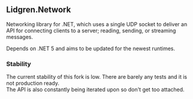 ## Lidgren.Network
Networking library for .NET, which uses a single UDP socket to deliver an API for connecting clients to a server; reading, sending, or streaming messages.

Depends on .NET 5 and aims to be updated for the newest runtimes.

### Stability
The current stability of this fork is low. There are barely any tests and it is not production ready.  
The API is also constantly being iterated upon so don't get too attached.  
